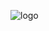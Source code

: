 
 
 ![logo](https://github.com/SreejithCS12/Contact_Us/assets/88240382/bd8a624d-4e93-47da-aca3-e0724cbf5425)

